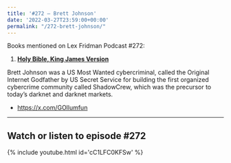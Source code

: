 ```yaml
---
title: '#272 – Brett Johnson'
date: '2022-03-27T23:59:00+00:00'
permalink: "/272-brett-johnson/"
---
```


Books mentioned on Lex Fridman Podcast #272:

1. <b><a href="https://amzn.to/404ytAZ" target="_blank" rel="sponsored noopener noreferrer">Holy Bible, King James Version</a></b>

Brett Johnson was a US Most Wanted cybercriminal, called the Original Internet Godfather by US Secret Service for building the first organized cybercrime community called ShadowCrew, which was the precursor to today’s darknet and darknet markets.

- <a href="https://x.com/GOllumfun" target="_blank">https://x.com/GOllumfun</a>

- - - - - -

## Watch or listen to episode #272

{% include youtube.html id='cC1LFC0KFSw' %}
